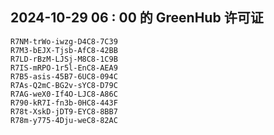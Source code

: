 ## 2024-10-29 06 : 00 的 GreenHub 许可证
```
R7NM-trWo-iwzg-D4C8-7C39
R7M3-bEJX-Tjsb-AfC8-42BB
R7LD-rBzM-LJSj-M8C8-1C9B
R7IS-mRPO-1r5l-EnC8-AEA9
R7B5-asis-45B7-6UC8-094C
R7As-Q2mC-BG2v-sYC8-D79C
R7AG-weX0-If4O-LJC8-A86C
R790-kR7I-fn3b-0HC8-443F
R78t-XskD-jDT9-EYC8-8BB7
R78m-y775-4Dju-weC8-82AC
```
